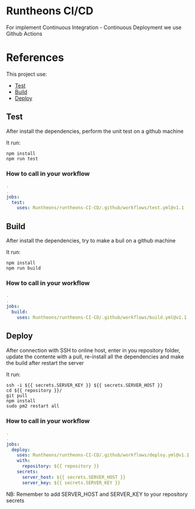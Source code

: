 # Runtheons CI/CD

For implement Continuous Integration - Continuous Deployment we use Github Actions

# References

This project use:

- [Test](https://github.com/Runtheons/runtheons-CI-CD#test)
- [Build](https://github.com/Runtheons/runtheons-CI-CD#build)
- [Deploy](https://github.com/Runtheons/runtheons-CI-CD#deploy)

## Test

After install the dependencies, perform the unit test on a github machine

It run:

```
npm install
npm run test
```

### How to call in your workflow

```yml
.
.
jobs:
  test:
    uses: Runtheons/runtheons-CI-CD/.github/workflows/test.yml@v1.1
```

## Build

After install the dependencies, try to make a buil on a github machine

It run:

```
npm install
npm run build
```

### How to call in your workflow

```yml
.
.
jobs:
  build:
    uses: Runtheons/runtheons-CI-CD/.github/workflows/build.yml@v1.1
```

## Deploy

After connection with SSH to online host, enter in you repository folder, update the contente with a pull, re-install all the dependencies and make the build after restart the server

It run:

```
ssh -i ${{ secrets.SERVER_KEY }} ${{ secrets.SERVER_HOST }}
cd ${{ repository }}/
git pull
npm install
sudo pm2 restart all
```

### How to call in your workflow

```yml
.
.
jobs:
  deploy:
    uses: Runtheons/runtheons-CI-CD/.github/workflows/deploy.yml@v1.1
    with:
      repository: ${{ repository }}
    secrets:
      server_host: ${{ secrets.SERVER_HOST }}
      server_key: ${{ secrets.SERVER_KEY }}
```

NB: Remember to add SERVER_HOST and SERVER_KEY to your repository secrets
